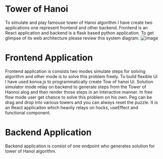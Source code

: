 # Tower of Hanoi
To simulate and play famouse tower of Hanoi algorithm I have create two applications one represent frontend and other backend. Frontend is an React application and backend is a flask based python application. To get glimpse of its web architecture please review this system diagram.
![image](https://github.com/MFQ/tower-of-hanoi/assets/1052725/cff241fe-c6cd-4917-ad5c-1290146d7cec)



# Frontend Application
Frontend application is consists two modes simulate steps for solving algorithm and other mode is to solve this problem freely. To build flexible Ui I have used konva.js to programmatically create Tow of hanoi Ui. Solution simulator mode relay on backend to generate steps from the Tower of Hannoi alog and then render those steps in an Interactive manner. In free flow mode user get chance to solve this problem on his own. Peg can be drag and drop into various towers and you can always reset the puzzle. It is an React applicaiton which heavliy relays on hocks, useEffect and functional component. 

# Backend Application
Backend application is consist of one endpoint who generates solution for tower of Hanoi algorithm.
